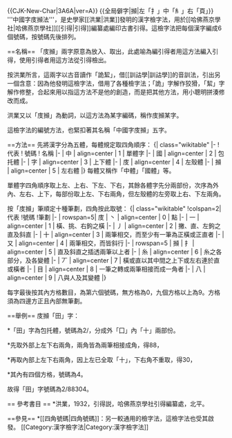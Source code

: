 {{CJK-New-Char|3A6A|ver=A}}
{{全局僻字|㩪|左「扌」中「糹」右「頁」}}
'''中國字庋㩪法'''，是史學家[[洪業|洪業]]發明的漢字檢字法，用於[[哈佛燕京學社|哈佛燕京學社]][[引得|引得]]編纂處編印古書引得。這檢字法把每個漢字編成6個號碼，按號碼先後排列。

==名稱==
「庋㩪」兩字原意為放入、取出，此處喻為編引得者用這方法編入引得，使用引得者用這方法從引得檢出。

按洪業所言，這兩字以古音讀作「詭絜」，借[[訓詁學|訓詁學]]的音訓法，引出另一個含意：因為他發明這檢字法，借用了各種檢字法；「詭」字解作狡猾，「絜」字解作修整，合起來用以指這方法不是他的創造，而是把其他方法，用小聰明拼湊修改而成。

洪業又以「庋㩪」為動詞，以這方法為某字編碼，稱作庋㩪某字。

這檢字法的編號方法，也緊扣著其名稱「中國字庋㩪」五字。

==方法==
先將漢字分為五體，每體規定取四角順序：
{| class="wikitable"
|-
! 代表
! 號碼
! 名稱
|-
| 中
| align=center | 1
| 單體字
|-
| 國
| align=center | 2
| 包托體
|-
| 字
| align=center | 3
| 上下體
|-
| 庋
| align=center | 4
| 左殼體
|-
| 㩪
| align=center | 5
| 左右體
|}
每體又稱作「中體」「國體」等。

單體字四角順序取上左、上右、下左、下右，其餘各體字先分兩部份，次序為外內、左右、上下，每部份取上左、下右兩角，但左殼體的左旁取上右、下左兩角。

按「庋㩪」筆順定十種筆劃，四角按此取號：
{| class="wikitable"
!colspan=2|代表
!號碼
!筆劃
|-
| rowspan=5| 庋
| 丶
| align=center | 0
| 點
|-
| 一
| align=center | 1
| 橫、挑、右鉤之橫
|-
| 丿
| align=center | 2
| 撇、直、左鉤之直及斜直
|-
| 十
| align=center | 3
| 兩筆相交，而至少有一筆為正橫或正直者
|-
| 又
| align=center | 4
| 兩筆相交，而皆斜行
|-
| rowspan=5 | 㩪
| 扌
| align=center | 5
| 直及斜直之插透兩筆以上者
|-
| 糸
| align=center | 6
| 糸之各部分，及各變體
|-
| 丆
| align=center | 7
| 橫或直以其中間之上下或左右連於直或橫者
|-
| 目
| align=center | 8
| 一筆之轉或兩筆相接而成一角者
|-
| 八
| align=center | 9
| 八與人及其變體
|}

每字最後按其內方格數目，為第六個號碼，無方格為0，九個方格以上為9。方格須為四邊方正且內部無筆劃。

==舉例==
庋㩪「田」字：

*「田」字為包托體，號碼為2/，分成外「囗」內「十」兩部份。

*先取外部上左下右兩角，兩角皆為兩筆相接成角，得88，

*再取內部上左下右兩角，因上左已全取「十」，下右角不重取，得30，

*其內有四個方格，號碼為4。

故得「田」字號碼為2/88304。

== 參考書目 ==
*洪業，1932，引得説，哈佛燕京學社引得編纂處，北平。

==參見==
*[[四角號碼|四角號碼]]：另一較通用的檢字法，這檢字法也受其啟發。
[[Category:漢字檢字法|Category:漢字檢字法]]